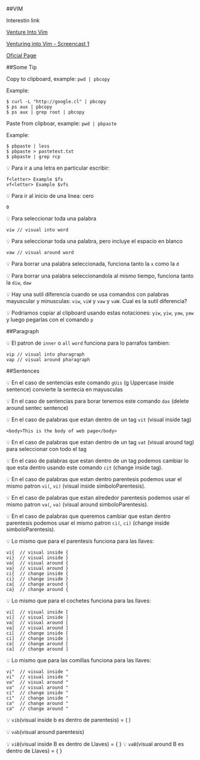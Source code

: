 ##VIM

Interestin link

[Venture Into Vim](https://code.tutsplus.com/courses/venture-into-vim)

[Venturing into Vim - Screencast 1](https://code.tutsplus.com/tutorials/venturing-into-vim--net-15086)

[Oficial Page](http://www.vim.org/)

##Some Tip

Copy to clipboard, example:  `pwd | pbcopy`

Example:

```
$ curl -L "http://google.cl" | pbcopy
$ ps aux | pbcopy
$ ps aux | grep root | pbcopy
```

Paste from clipboar, example:  `pwd | pbpaste`

Example:

```
$ pbpaste | less
$ pbpaste > pastetest.txt
$ pbpaste | grep rcp
```
💡 Para ir a una letra en particular escribir:

```
f<letter> Example $fs
vf<letter> Example $vfs
```
💡 Para ir al inicio de una linea: cero

```
0
```
💡 Para seleccionar toda una palabra

```
viw // visual into word
```
💡 Para seleccionar toda una palabra, pero incluye el espacio en blanco

```
vaw // visual around word
```
💡 Para borrar una palabra seleccionada, funciona tanto la `x` como la `d`

💡 Para borrar una palabra seleccionandola al mismo tiempo, funciona tanto la `diw`, `daw`

💡 Hay una sutil diferencia cuando se usa comandos con palabras mayuscular y minusculas: `viw`, `viW` y `vaw` y `vaW`. Cual es la sutil diferencia?

💡 Podriamos copiar al clipboard usando estas notaciones: `yiw`, `yiw`, `yaw`, `yaw` y luego pegarlas con el comando `p`

##Paragraph

💡 El patron de `inner` o `all` `word` funciona para lo parrafos tambien:

```
vip // visual into pharagraph
vap // visual around pharagraph

```

##Sentences

💡 En el caso de sentencias este comando `gUis`  (g Uppercase inside sentence) convierte la sentecia en mayusculas

💡 En el caso de sentencias para borar tenemos este comando `das`  (delete around sentec sentence)

💡 En el caso de palabras que estan dentro de un tag  `vit`  (visual inside tag)

```
<body>This is the body of web page</body>
```

💡 En el caso de palabras que estan dentro de un tag  `vat`  (visual around tag) para seleccionar con todo el tag

💡 En el caso de palabras que estan dentro de un tag podemos cambiar lo que esta dentro usando este comando  `cit`  (change inside tag).

💡 En el caso de palabras que estan dentro parentesis podemos usar el mismo patron `vi(`, `vi)`  (visual inside simboloParentesis).

💡 En el caso de palabras que estan alrededor parentesis podemos usar el mismo patron `va(`, `va)`  (visual around simboloParentesis).

💡 En el caso de palabras que queremos cambiar que estan dentro parentesis podemos usar el mismo patron `ci(`, `ci)`  (change inside simboloParentesis).

💡 Lo mismo que para el parentesis funciona para las llaves: 

```
vi{  // visual inside {
vi}  // visual inside }
va{  // visual around {
va}  // visual around }
ci{  // change inside {
ci}  // change inside }
ca{  // change around {
ca}  // change around {
```

💡 Lo mismo que para el cochetes funciona para las llaves: 

```
vi[  // visual inside [
vi]  // visual inside ]
va[  // visual around [
va]  // visual around ]
ci[  // change inside [
ci]  // change inside ]
ca[  // change around [
ca]  // change around ]
```

💡 Lo mismo que para las comillas funciona para las llaves: 

```
vi"  // visual inside "
vi"  // visual inside "
va"  // visual around "
va"  // visual around "
ci"  // change inside "
ci"  // change inside "
ca"  // change around "
ca"  // change around "
```

💡 `vib`(visual inside b es dentro de parentesis) = ( )

💡 `vab`(visual around parentesis)

💡 `viB`(visual inside B es dentro de Llaves) = { }
💡 `vaB`(visual around B es dentro de Llaves) = { }

